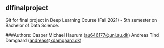 ## dlfinalproject

Git for final project in Deep Learning Course (Fall 2021) - 5th semester on Bachelor of Data Science.

###Authors:
Casper Michael Haurum (au646177@uni.au.dk)
Andreas Tind Damgaard (andreas@xdamgaard.dk)
